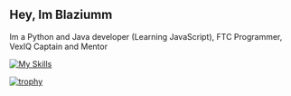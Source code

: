 **Hey, Im Blaziumm**
-
Im a Python and Java developer (Learning JavaScript), FTC Programmer, VexIQ Captain and Mentor 

[![My Skills](https://skillicons.dev/icons?i=java,js,ae,androidstudio,cs,discord,docker,git,github,gitlab,ps,py,raspberrypi,vscode)](https://skillicons.dev)

[![trophy](https://github-profile-trophy.vercel.app/?username=Blaziumm)](https://github.com/ryo-ma/github-profile-trophy)
